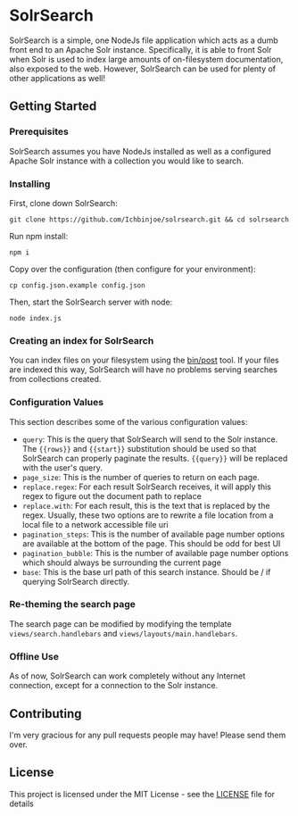 # SolrSearch

SolrSearch is a simple, one NodeJs file application which acts as a dumb
front end to an Apache Solr instance. Specifically, it is able to front Solr
when Solr is used to index large amounts of on-filesystem documentation, also
exposed to the web. However, SolrSearch can be used for plenty of other
applications as well!

## Getting Started

### Prerequisites

SolrSearch assumes you have NodeJs installed as well as a configured Apache Solr
instance with a collection you would like to search.

### Installing

First, clone down SolrSearch:

```
git clone https://github.com/Ichbinjoe/solrsearch.git && cd solrsearch
```

Run npm install:

```
npm i
```

Copy over the configuration (then configure for your environment):

```
cp config.json.example config.json
```

Then, start the SolrSearch server with node:

```
node index.js
```

### Creating an index for SolrSearch

You can index files on your filesystem using the
[bin/post](https://lucene.apache.org/solr/guide/7_5/post-tool.html) tool. If
your files are indexed this way, SolrSearch will have no problems serving
searches from collections created.

### Configuration Values

This section describes some of the various configuration values:

+ `query`: This is the query that SolrSearch will send to the Solr instance.
  The `{{rows}}` and `{{start}}` substitution should be used so that SolrSearch
  can properly paginate the results. `{{query}}` will be replaced with the
  user's query.
+ `page_size`: This is the number of queries to return on each page.
+ `replace.regex`: For each result SolrSearch receives, it will apply this
  regex to figure out the document path to replace
+ `replace.with`: For each result, this is the text that is replaced by the
  regex. Usually, these two options are to rewrite a file location from a local
  file to a network accessible file uri
+ `pagination_steps`: This is the number of available page number options are
  available at the bottom of the page. This should be odd for best UI
+ `pagination_bubble`: This is the number of available page number options which
  should always be surrounding the current page
+ `base`: This is the base url path of this search instance. Should be / if
  querying SolrSearch directly.

### Re-theming the search page

The search page can be modified by modifying the template
`views/search.handlebars` and `views/layouts/main.handlebars`.

### Offline Use

As of now, SolrSearch can work completely without any Internet connection,
except for a connection to the Solr instance.

## Contributing

I'm very gracious for any pull requests people may have! Please send them over.

## License

This project is licensed under the MIT License - see the [LICENSE](LICENSE) file for details
